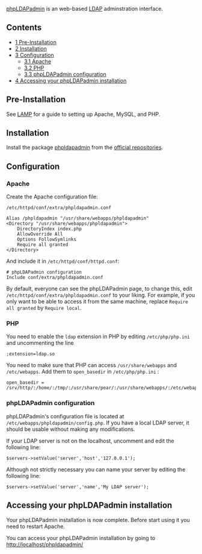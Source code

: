 [phpLDAPadmin](http://phpldapadmin.sourceforge.net/) is an web-based [LDAP](/index.php/LDAP "LDAP") adminstration interface.

## Contents

*   [1 Pre-Installation](#Pre-Installation)
*   [2 Installation](#Installation)
*   [3 Configuration](#Configuration)
    *   [3.1 Apache](#Apache)
    *   [3.2 PHP](#PHP)
    *   [3.3 phpLDAPadmin configuration](#phpLDAPadmin_configuration)
*   [4 Accessing your phpLDAPadmin installation](#Accessing_your_phpLDAPadmin_installation)

## Pre-Installation

See [LAMP](/index.php/LAMP "LAMP") for a guide to setting up Apache, MySQL, and PHP.

## Installation

Install the package [phpldapadmin](https://www.archlinux.org/packages/?name=phpldapadmin) from the [official repositories](/index.php/Official_repositories "Official repositories").

## Configuration

### Apache

Create the Apache configuration file:

 `/etc/httpd/conf/extra/phpldapadmin.conf` 

```
Alias /phpldapadmin "/usr/share/webapps/phpldapadmin"
<Directory "/usr/share/webapps/phpldapadmin">
    DirectoryIndex index.php
    AllowOverride All
    Options FollowSymlinks
    Require all granted
</Directory>

```

And include it in `/etc/httpd/conf/httpd.conf`:

```
# phpLDAPadmin configuration
Include conf/extra/phpldapadmin.conf

```

By default, everyone can see the phpLDAPadmin page, to change this, edit `/etc/httpd/conf/extra/phpldapadmin.conf` to your liking. For example, if you only want to be able to access it from the same machine, replace `Require all granted` by `Require local`.

### PHP

You need to enable the `ldap` extension in PHP by editing `/etc/php/php.ini` and uncommenting the line

```
;extension=ldap.so

```

You need to make sure that PHP can access `/usr/share/webapps` and `/etc/webapps`. Add them to `open_basedir` in `/etc/php/php.ini` :

```
open_basedir = /srv/http/:/home/:/tmp/:/usr/share/pear/:/usr/share/webapps/:/etc/webapps

```

### phpLDAPadmin configuration

phpLDAPadmin's configuration file is located at `/etc/webapps/phpldapadmin/config.php`. If you have a local LDAP server, it should be usable without making any modifications.

If your LDAP server is not on the localhost, uncomment and edit the following line:

```
$servers->setValue('server','host','127.0.0.1');

```

Although not strictly necessary you can name your server by editing the following line:

```
$servers->setValue('server','name','My LDAP server');

```

## Accessing your phpLDAPadmin installation

Your phpLDAPadmin installation is now complete. Before start using it you need to restart Apache.

You can access your phpLDAPadmin installation by going to [http://localhost/phpldapadmin/](http://localhost/phpldapadmin/)
